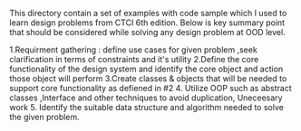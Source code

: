 This directory contain a set of examples with code sample which I used to learn design problems from CTCI 6th edition.
Below is key summary point that should be considered while solving any design problem at OOD level.

1.Requirment gathering : define use cases for given problem ,seek clarification in terms of constraints and it's utility
2.Define the core functionality of the design system and identify the core object and action those object will perform
3.Create classes & objects that will be needed to support core functionality as defiened in #2
4. Utilize OOP such as abstract classes ,Interface and other techniques to avoid duplication, Uneceesary work
5. Identify the suitable data structure and algorithm needed to solve the given problem.


